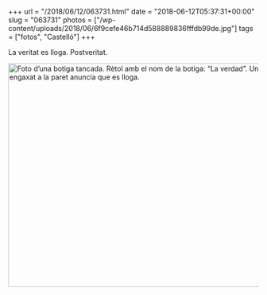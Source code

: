 +++
url = "/2018/06/12/063731.html"
date = "2018-06-12T05:37:31+00:00"
slug = "063731"
photos = ["/wp-content/uploads/2018/06/6f9cefe46b714d588889836fffdb99de.jpg"]
tags = ["fotos", "Castelló"]
+++

La veritat es lloga. Postveritat.

<img src="/wp-content/uploads/2018/06/6f9cefe46b714d588889836fffdb99de.jpg" width="600" height="450" alt="Foto d’una botiga tancada. Rètol amb el nom de la botiga: “La verdad”. Un cartell engaxat a la paret anuncia que es lloga."/>
